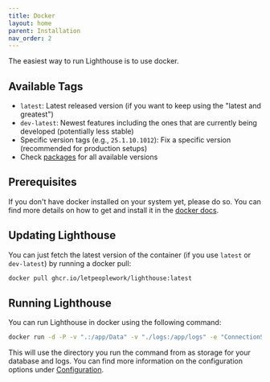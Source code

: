 ```yaml
---
title: Docker
layout: home
parent: Installation
nav_order: 2
---
```


The easiest way to run Lighthouse is to use docker.

## Available Tags
- `latest`: Latest released version (if you want to keep using the "latest and greatest")
- `dev-latest`: Newest features including the ones that are currently being developed (potentially less stable)
- Specific version tags (e.g., `25.1.10.1012`): Fix a specific version (recommended for production setups)
- Check [packages](https://github.com/LetPeopleWork/Lighthouse/pkgs/container/lighthouse) for all available versions


## Prerequisites
If you don't have docker installed on your system yet, please do so. You can find more details on how to get and install it in the [docker docs](https://docs.docker.com/get-started/get-docker/).

## Updating Lighthouse
You can just fetch the latest version of the container (if you use `latest` or `dev-latest`) by running a docker pull:

```bash
docker pull ghcr.io/letpeoplework/lighthouse:latest
```

## Running Lighthouse
You can run Lighthouse in docker using the following command:

```bash
docker run -d -P -v ".:/app/Data" -v "./logs:/app/logs" -e "ConnectionStrings__LighthouseAppContext=Data Source=/app/Data/LighthouseAppContext.db" ghcr.io/letpeoplework/lighthouse:latest
```

This will use the directory you run the command from as storage for your database and logs. You can find more information on the configuration options under [Configuration](../configuration/configuration.html).